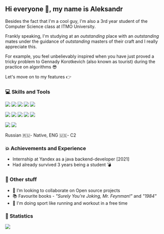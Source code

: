 ## Hi everyone 👋, my name is Aleksandr

Besides the fact that I'm a cool guy, I'm also a 3rd year student of the Computer Science class at ITMO University.

Frankly speaking, I'm studying at an _outstanding_ place with an _outstanding_ mates under the guidance of _outstanding_ masters of their craft and I really appreciate this.

For example, you feel unbelievably inspired when you have just proved a tricky problem to Gennady Korotkevich (also known as tourist) during the practice on algorithms 😎

Let's move on to my features 👉

### 💻 Skills and Tools

![](https://img.shields.io/badge/Java-informational?style=flat&logo=java&logoColor=white&labelColor=df5555&color=black) ![](https://img.shields.io/badge/Kotlin-informational?style=flat&logo=kotlin&logoColor=white&labelColor=39b0a0&color=black) ![](https://img.shields.io/badge/Android-informational?style=flat&logo=android-studio&logoColor=black&labelColor=16f100&color=black) ![](https://img.shields.io/badge/MySQL-informational?style=flat&logo=MySQL&logoColor=white&labelColor=0B814D&color=black) ![](https://img.shields.io/badge/Python-informational?style=flat&logo=python&logoColor=blue&labelColor=dfce63&color=black)

![](https://img.shields.io/badge/C++-informational?style=flat&logo=c%2b%2b&labelColor=1965C9&logoColor=white&color=black) ![](https://img.shields.io/badge/JavaScript-informational?style=flat&logo=javascript&labelColor=f7df1e&logoColor=black&color=black) ![](https://img.shields.io/badge/HTML-informational?style=flat&logo=html5&labelColor=orange&logoColor=white&color=black) ![](https://img.shields.io/badge/CSS-informational?style=flat&logo=css3&labelColor=blue&logoColor=white&color=black) ![](https://img.shields.io/badge/Haskell-informational?style=flat&logo=haskell&logoColor=white&labelColor=8842a9&color=black)

![](https://img.shields.io/badge/Git-master-informational?style=flat&logo=git&logoColor=white&labelColor=63df8c&color=black) ![](https://img.shields.io/badge/Math-nb-informational?style=flat&logo=wolfram&logoColor=white&labelColor=0B814D&color=black)      

Russian 🇷🇺- Native, ENG 🇺🇸- C2   

                  

### 💥 Achievements and Experience

- Internship at Yandex as a java backend-developer [2021]
- Had already survived 3 years being a student 💣

### 🌇 Other stuff

- 👯 I’m looking to collaborate on Open source projects
- 📚 Favourite books - _"Surely You're Joking, Mr. Feynman!"_ and _"1984"_
- 🏃 I'm doing sport like running and workout in a free time

### 🧮 Statistics
<!-- 
<p align=left> <img src=https://komarev.com/ghpvc/?username=aslastin alt=aslastin /> </p>

<a href="https://gihub.com/aslastin">

<img align=center src="https://github-readme-stats.vercel.app/api?username=aslastin&show_icons=true&count_private=true&include_all_commits=true&title_color=ffffff&bg_color=1965C9&text_color=ffffff&icon_color=ffffff">

</a> -->

<a href="https://gihub.com/aslastin">

<img align=center src="https://github-readme-stats.vercel.app/api/top-langs/?username=aslastin&title_color=ffffff&bg_color=0B814D&text_color=ffffff&icon_color=ffffff&layout=default&card_width=300&langs_count=4">

</a>
